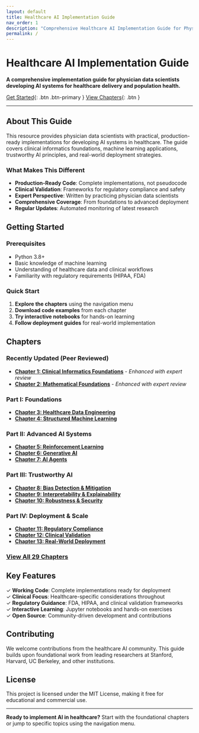 ```yaml
---
layout: default
title: Healthcare AI Implementation Guide
nav_order: 1
description: "Comprehensive Healthcare AI Implementation Guide for Physician Data Scientists"
permalink: /
---
```


# Healthcare AI Implementation Guide

**A comprehensive implementation guide for physician data scientists developing AI systems for healthcare delivery and population health.**

[Get Started](#getting-started){: .btn .btn-primary } [View Chapters](#chapters){: .btn }

---

## About This Guide

This resource provides physician data scientists with practical, production-ready implementations for developing AI systems in healthcare. The guide covers clinical informatics foundations, machine learning applications, trustworthy AI principles, and real-world deployment strategies.

### What Makes This Different

- **Production-Ready Code**: Complete implementations, not pseudocode
- **Clinical Validation**: Frameworks for regulatory compliance and safety
- **Expert Perspective**: Written by practicing physician data scientists
- **Comprehensive Coverage**: From foundations to advanced deployment
- **Regular Updates**: Automated monitoring of latest research

## Getting Started

### Prerequisites

- Python 3.8+
- Basic knowledge of machine learning
- Understanding of healthcare data and clinical workflows
- Familiarity with regulatory requirements (HIPAA, FDA)

### Quick Start

1. **Explore the chapters** using the navigation menu
2. **Download code examples** from each chapter
3. **Try interactive notebooks** for hands-on learning
4. **Follow deployment guides** for real-world implementation

## Chapters

### Recently Updated (Peer Reviewed)
- **[Chapter 1: Clinical Informatics Foundations](/_chapters/01-clinical-informatics-peer-reviewed.html)** - *Enhanced with expert review*
- **[Chapter 2: Mathematical Foundations](/_chapters/02-mathematical-foundations-peer-reviewed.html)** - *Enhanced with expert review*

### Part I: Foundations
- **[Chapter 3: Healthcare Data Engineering](/_chapters/03-healthcare-data-engineering-comprehensive.html)**
- **[Chapter 4: Structured Machine Learning](/_chapters/04-structured-ml-clinical-comprehensive.html)**

### Part II: Advanced AI Systems
- **[Chapter 5: Reinforcement Learning](/_chapters/05-reinforcement-learning-healthcare-comprehensive.html)**
- **[Chapter 6: Generative AI](/_chapters/06-generative-ai-healthcare-comprehensive.html)**
- **[Chapter 7: AI Agents](/_chapters/07-ai-agents-healthcare-comprehensive.html)**

### Part III: Trustworthy AI
- **[Chapter 8: Bias Detection & Mitigation](/_chapters/08-bias-detection-mitigation-comprehensive.html)**
- **[Chapter 9: Interpretability & Explainability](/_chapters/09-interpretability-explainability-comprehensive.html)**
- **[Chapter 10: Robustness & Security](/_chapters/10-robustness-security-comprehensive.html)**

### Part IV: Deployment & Scale
- **[Chapter 11: Regulatory Compliance](/_chapters/11-regulatory-compliance-comprehensive.html)**
- **[Chapter 12: Clinical Validation](/_chapters/12-clinical-validation-frameworks-comprehensive.html)**
- **[Chapter 13: Real-World Deployment](/_chapters/13-real-world-deployment-strategies-comprehensive.html)**

### [View All 29 Chapters](/chapters/)

## Key Features

✓ **Working Code**: Complete implementations ready for deployment  
✓ **Clinical Focus**: Healthcare-specific considerations throughout  
✓ **Regulatory Guidance**: FDA, HIPAA, and clinical validation frameworks  
✓ **Interactive Learning**: Jupyter notebooks and hands-on exercises  
✓ **Open Source**: Community-driven development and contributions  

## Contributing

We welcome contributions from the healthcare AI community. This guide builds upon foundational work from leading researchers at Stanford, Harvard, UC Berkeley, and other institutions.

## License

This project is licensed under the MIT License, making it free for educational and commercial use.

---

**Ready to implement AI in healthcare?** Start with the foundational chapters or jump to specific topics using the navigation menu.
